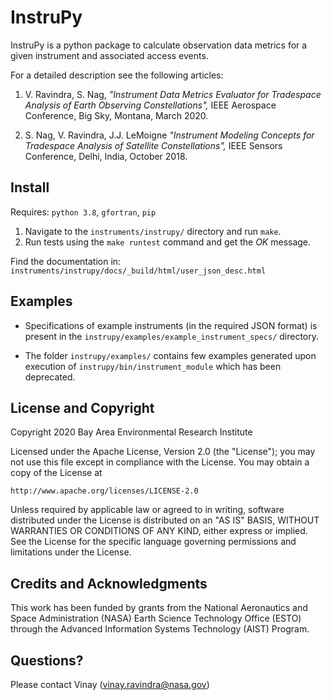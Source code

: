 # InstruPy

InstruPy is a python package to calculate observation data metrics for a given instrument and associated access events. 

For a detailed description see the following articles: 

1. V. Ravindra, S. Nag, *"Instrument Data Metrics Evaluator for Tradespace Analysis of Earth Observing Constellations",* IEEE Aerospace Conference, Big Sky, Montana, March 2020. 

2. S. Nag, V. Ravindra, J.J. LeMoigne *"Instrument Modeling Concepts for Tradespace Analysis of Satellite Constellations",* IEEE Sensors Conference, Delhi, India, October 2018.


## Install

Requires: `python 3.8`, `gfortran`, `pip`

1. Navigate to the `instruments/instrupy/` directory and run `make`. 
2. Run tests using the `make runtest` command and get the *OK* message.

Find the documentation in: `instruments/instrupy/docs/_build/html/user_json_desc.html`

## Examples

* Specifications of example instruments (in the required JSON format) is present in the 
  `instrupy/examples/example_instrument_specs/` directory.

* The folder `instrupy/examples/` contains few examples generated upon execution of `instrupy/bin/instrument_module` which
  has been deprecated.

## License and Copyright

Copyright 2020 Bay Area Environmental Research Institute

Licensed under the Apache License, Version 2.0 (the "License");
you may not use this file except in compliance with the License.
You may obtain a copy of the License at

    http://www.apache.org/licenses/LICENSE-2.0

Unless required by applicable law or agreed to in writing, software
distributed under the License is distributed on an "AS IS" BASIS,
WITHOUT WARRANTIES OR CONDITIONS OF ANY KIND, either express or implied.
See the License for the specific language governing permissions and
limitations under the License.

## Credits and Acknowledgments

This work has been funded by grants from the National Aeronautics and Space Administration (NASA) Earth Science Technology Office (ESTO) through the Advanced Information Systems Technology (AIST) Program.

## Questions?

Please contact Vinay (vinay.ravindra@nasa.gov)

